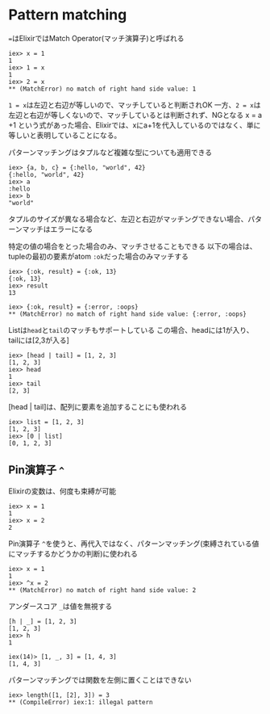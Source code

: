 # Pattern matching

`=`はElixirではMatch Operator(マッチ演算子)と呼ばれる
```
iex> x = 1
1
iex> 1 = x
1
iex> 2 = x
** (MatchError) no match of right hand side value: 1
```

`1 = x`は左辺と右辺が等しいので、マッチしていると判断されOK
一方、`2 = x`は左辺と右辺が等しくないので、マッチしているとは判断されず、NGとなる
x = a +1 という式があった場合、Elixirでは、xにa+1を代入しているのではなく、単に等しいと表明していることになる。

パターンマッチングはタプルなど複雑な型についても適用できる
```
iex> {a, b, c} = {:hello, "world", 42}
{:hello, "world", 42}
iex> a
:hello
iex> b
"world"
```
タプルのサイズが異なる場合など、左辺と右辺がマッチングできない場合、パターンマッチはエラーになる

特定の値の場合をとった場合のみ、マッチさせることもできる
以下の場合は、tupleの最初の要素がatom `:ok`だった場合のみマッチする
```
iex> {:ok, result} = {:ok, 13}
{:ok, 13}
iex> result
13

iex> {:ok, result} = {:error, :oops}
** (MatchError) no match of right hand side value: {:error, :oops}
```

Listは`head`と`tail`のマッチもサポートしている
この場合、headには1が入り、tailには[2,3が入る]
```
iex> [head | tail] = [1, 2, 3]
[1, 2, 3]
iex> head
1
iex> tail
[2, 3]
```

[head | tail]は、配列に要素を追加することにも使われる
```
iex> list = [1, 2, 3]
[1, 2, 3]
iex> [0 | list]
[0, 1, 2, 3]
```

## Pin演算子 `^`

Elixirの変数は、何度も束縛が可能
```
iex> x = 1
1
iex> x = 2
2
```

Pin演算子 `^`を使うと、再代入ではなく、パターンマッチング(束縛されている値にマッチするかどうかの判断)に使われる
```
iex> x = 1
1
iex> ^x = 2
** (MatchError) no match of right hand side value: 2
```

アンダースコア `_`は値を無視する
```
[h | _] = [1, 2, 3]
[1, 2, 3]
iex> h
1

iex(14)> [1, _, 3] = [1, 4, 3]
[1, 4, 3]
```

パターンマッチングでは関数を左側に置くことはできない
```
iex> length([1, [2], 3]) = 3
** (CompileError) iex:1: illegal pattern
```
